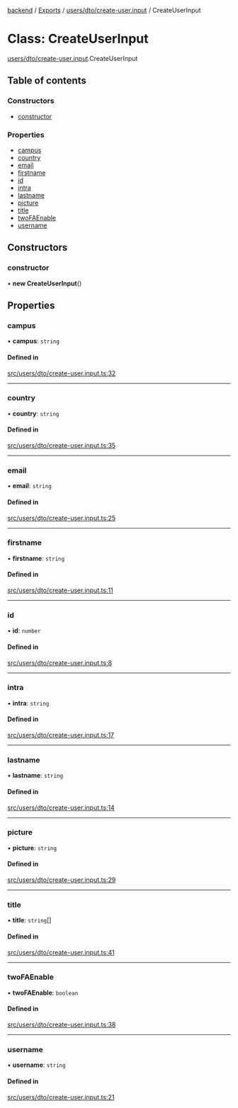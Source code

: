 [backend](../README.md) / [Exports](../modules.md) / [users/dto/create-user.input](../modules/users_dto_create_user_input.md) / CreateUserInput

# Class: CreateUserInput

[users/dto/create-user.input](../modules/users_dto_create_user_input.md).CreateUserInput

## Table of contents

### Constructors

- [constructor](users_dto_create_user_input.CreateUserInput.md#constructor)

### Properties

- [campus](users_dto_create_user_input.CreateUserInput.md#campus)
- [country](users_dto_create_user_input.CreateUserInput.md#country)
- [email](users_dto_create_user_input.CreateUserInput.md#email)
- [firstname](users_dto_create_user_input.CreateUserInput.md#firstname)
- [id](users_dto_create_user_input.CreateUserInput.md#id)
- [intra](users_dto_create_user_input.CreateUserInput.md#intra)
- [lastname](users_dto_create_user_input.CreateUserInput.md#lastname)
- [picture](users_dto_create_user_input.CreateUserInput.md#picture)
- [title](users_dto_create_user_input.CreateUserInput.md#title)
- [twoFAEnable](users_dto_create_user_input.CreateUserInput.md#twofaenable)
- [username](users_dto_create_user_input.CreateUserInput.md#username)

## Constructors

### constructor

• **new CreateUserInput**()

## Properties

### campus

• **campus**: `string`

#### Defined in

[src/users/dto/create-user.input.ts:32](https://github.com/GQDeltex/ft_transcendence/blob/main/backend/src/users/dto/create-user.input.ts#L32)

___

### country

• **country**: `string`

#### Defined in

[src/users/dto/create-user.input.ts:35](https://github.com/GQDeltex/ft_transcendence/blob/main/backend/src/users/dto/create-user.input.ts#L35)

___

### email

• **email**: `string`

#### Defined in

[src/users/dto/create-user.input.ts:25](https://github.com/GQDeltex/ft_transcendence/blob/main/backend/src/users/dto/create-user.input.ts#L25)

___

### firstname

• **firstname**: `string`

#### Defined in

[src/users/dto/create-user.input.ts:11](https://github.com/GQDeltex/ft_transcendence/blob/main/backend/src/users/dto/create-user.input.ts#L11)

___

### id

• **id**: `number`

#### Defined in

[src/users/dto/create-user.input.ts:8](https://github.com/GQDeltex/ft_transcendence/blob/main/backend/src/users/dto/create-user.input.ts#L8)

___

### intra

• **intra**: `string`

#### Defined in

[src/users/dto/create-user.input.ts:17](https://github.com/GQDeltex/ft_transcendence/blob/main/backend/src/users/dto/create-user.input.ts#L17)

___

### lastname

• **lastname**: `string`

#### Defined in

[src/users/dto/create-user.input.ts:14](https://github.com/GQDeltex/ft_transcendence/blob/main/backend/src/users/dto/create-user.input.ts#L14)

___

### picture

• **picture**: `string`

#### Defined in

[src/users/dto/create-user.input.ts:29](https://github.com/GQDeltex/ft_transcendence/blob/main/backend/src/users/dto/create-user.input.ts#L29)

___

### title

• **title**: `string`[]

#### Defined in

[src/users/dto/create-user.input.ts:41](https://github.com/GQDeltex/ft_transcendence/blob/main/backend/src/users/dto/create-user.input.ts#L41)

___

### twoFAEnable

• **twoFAEnable**: `boolean`

#### Defined in

[src/users/dto/create-user.input.ts:38](https://github.com/GQDeltex/ft_transcendence/blob/main/backend/src/users/dto/create-user.input.ts#L38)

___

### username

• **username**: `string`

#### Defined in

[src/users/dto/create-user.input.ts:21](https://github.com/GQDeltex/ft_transcendence/blob/main/backend/src/users/dto/create-user.input.ts#L21)
